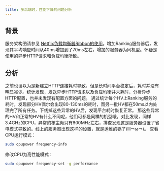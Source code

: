 ```yaml
---
title: 多后端时，性能下降的问题分析
---
```


## 背景
服务架构图请参见 [Netflix负载均衡器Ribbon的使用](https://lbanyan.github.io/2017/07/26/netflix_loadbalancer/)。增加Ranking服务器后，发现其平均响应时间从40ms增加到了70ms左右。增加的服务器为同机型。怀疑是使用的异步HTTP请求和负载均衡所致。

<!--more-->

## 分析
之前也误以为是新建立HTTP连接耗时导致，但是长时间平台稳定后，耗时并没有明显减少。统计发现，发送异步HTTP请求以及负载均衡并未耗时，分析异步HTTP配置，也并未发现有配置方面的问题。
通过统计每个HV上Ranking服务的耗时，发现部分HV偶尔会出现80-130ms的耗时，而另一批HV都在50ms以内处理完了所有任务。下线掉这些异常的HV后，发现平台耗时恢复正常。
那这些异常的HV和正常的HV有什么不同呢，他们可都是同样的机型哦。对比发现，同样3.4GHz的CPU，异常的核主频只有800MHz左右，排查发现这是服务器设置了省电模式导致的。线上的服务器出现这样的设置，就是运维的锅了(lll￢ω￢)。
查看CPU运行模式：
``` bash
sudo cpupower frequency-info
```
修改CPU为高性能模式：
``` bash
sudo cpupower frequency-set -g performance
```
